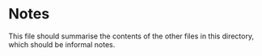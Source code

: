 # Notes

This file should summarise the contents of the other files in this directory, which should be informal notes.